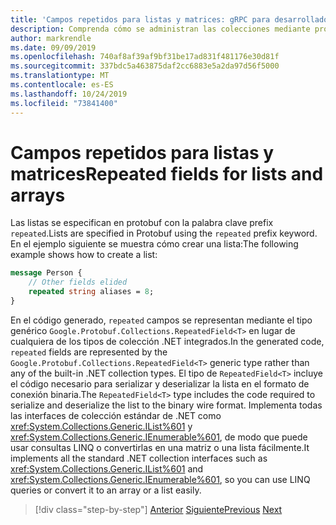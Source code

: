 ```yaml
---
title: 'Campos repetidos para listas y matrices: gRPC para desarrolladores de WCF'
description: Comprenda cómo se administran las colecciones mediante protobuf y cómo se relacionan con las colecciones de .NET.
author: markrendle
ms.date: 09/09/2019
ms.openlocfilehash: 740af8af39af9bf31be17ad831f481176e30d81f
ms.sourcegitcommit: 337bdc5a463875daf2cc6883e5a2da97d56f5000
ms.translationtype: MT
ms.contentlocale: es-ES
ms.lasthandoff: 10/24/2019
ms.locfileid: "73841400"
---
```

# <a name="repeated-fields-for-lists-and-arrays"></a><span data-ttu-id="fafb0-103">Campos repetidos para listas y matrices</span><span class="sxs-lookup"><span data-stu-id="fafb0-103">Repeated fields for lists and arrays</span></span>

<span data-ttu-id="fafb0-104">Las listas se especifican en protobuf con la palabra clave prefix `repeated`.</span><span class="sxs-lookup"><span data-stu-id="fafb0-104">Lists are specified in Protobuf using the `repeated` prefix keyword.</span></span> <span data-ttu-id="fafb0-105">En el ejemplo siguiente se muestra cómo crear una lista:</span><span class="sxs-lookup"><span data-stu-id="fafb0-105">The following example shows how to create a list:</span></span>

```protobuf
message Person {
    // Other fields elided
    repeated string aliases = 8;
}
```

<span data-ttu-id="fafb0-106">En el código generado, `repeated` campos se representan mediante el tipo genérico `Google.Protobuf.Collections.RepeatedField<T>` en lugar de cualquiera de los tipos de colección .NET integrados.</span><span class="sxs-lookup"><span data-stu-id="fafb0-106">In the generated code, `repeated` fields are represented by the `Google.Protobuf.Collections.RepeatedField<T>` generic type rather than any of the built-in .NET collection types.</span></span> <span data-ttu-id="fafb0-107">El tipo de `RepeatedField<T>` incluye el código necesario para serializar y deserializar la lista en el formato de conexión binaria.</span><span class="sxs-lookup"><span data-stu-id="fafb0-107">The `RepeatedField<T>` type includes the code required to serialize and deserialize the list to the binary wire format.</span></span> <span data-ttu-id="fafb0-108">Implementa todas las interfaces de colección estándar de .NET como <xref:System.Collections.Generic.IList%601> y <xref:System.Collections.Generic.IEnumerable%601>, de modo que puede usar consultas LINQ o convertirlas en una matriz o una lista fácilmente.</span><span class="sxs-lookup"><span data-stu-id="fafb0-108">It implements all the standard .NET collection interfaces such as <xref:System.Collections.Generic.IList%601> and <xref:System.Collections.Generic.IEnumerable%601>, so you can use LINQ queries or convert it to an array or a list easily.</span></span>

>[!div class="step-by-step"]
><span data-ttu-id="fafb0-109">[Anterior](protobuf-nested-types.md)
>[Siguiente](protobuf-reserved.md)</span><span class="sxs-lookup"><span data-stu-id="fafb0-109">[Previous](protobuf-nested-types.md)
[Next](protobuf-reserved.md)</span></span>
